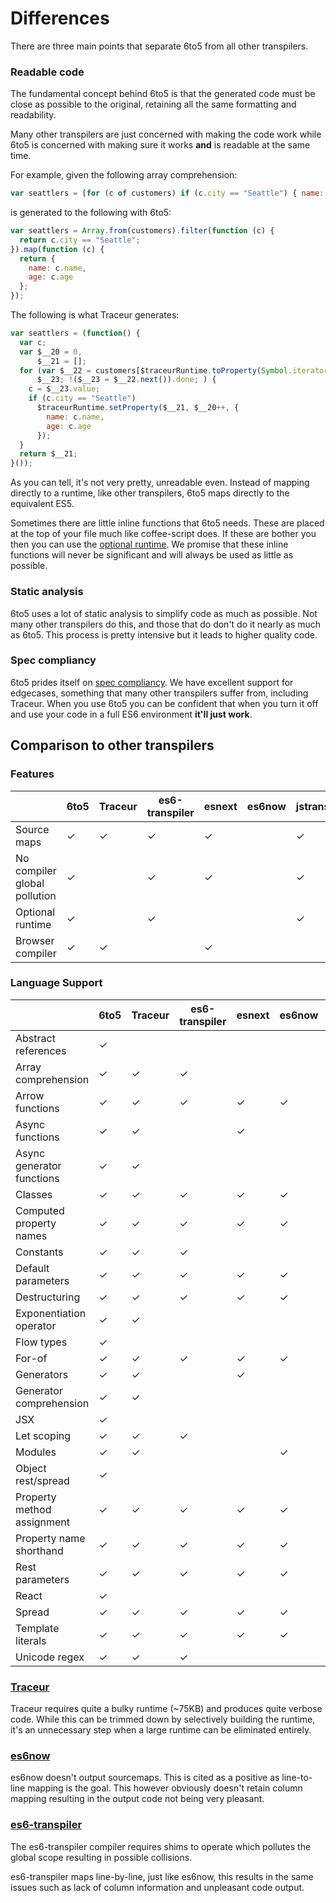 # Differences

There are three main points that separate 6to5 from all other transpilers.

### Readable code

The fundamental concept behind 6to5 is that the generated code must be close as
possible to the original, retaining all the same formatting and readability.

Many other transpilers are just concerned with making the code work while 6to5
is concerned with making sure it works **and** is readable at the same time.

For example, given the following array comprehension:

```javascript
var seattlers = [for (c of customers) if (c.city == "Seattle") { name: c.name, age: c.age }];
```

is generated to the following with 6to5:

```javascript
var seattlers = Array.from(customers).filter(function (c) {
  return c.city == "Seattle";
}).map(function (c) {
  return {
    name: c.name,
    age: c.age
  };
});
```

The following is what Traceur generates:

```javascript
var seattlers = (function() {
  var c;
  var $__20 = 0,
      $__21 = [];
  for (var $__22 = customers[$traceurRuntime.toProperty(Symbol.iterator)](),
      $__23; !($__23 = $__22.next()).done; ) {
    c = $__23.value;
    if (c.city == "Seattle")
      $traceurRuntime.setProperty($__21, $__20++, {
        name: c.name,
        age: c.age
      });
  }
  return $__21;
}());
```

As you can tell, it's not very pretty, unreadable even. Instead of mapping
directly to a runtime, like other transpilers, 6to5 maps directly to the
equivalent ES5.

Sometimes there are little inline functions that 6to5 needs. These are
placed at the top of your file much like coffee-script does. If these
are bother you then you can use the [optional runtime](optional-runtime.md).
We promise that these inline functions will never be significant and will
always be used as little as possible.

### Static analysis

6to5 uses a lot of static analysis to simplify code as much as possible.
Not many other transpilers do this, and those that do don't do it nearly
as much as 6to5. This process is pretty intensive but it leads to higher
quality code.

### Spec compliancy

6to5 prides itself on
[spec compliancy](https://kangax.github.io/compat-table/es6/). We have
excellent support for edgecases, something that many other transpilers
suffer from, including Traceur. When you use 6to5 you can be confident
that when you turn it off and use your code in a full ES6 environment
**it'll just work**.

## Comparison to other transpilers

### Features

|                              | 6to5 | Traceur | es6-transpiler | esnext | es6now | jstransform |
| ---------------------------- | ---- | ------- | -------------- | ------ | ------ | ----------- |
| Source maps                  | ✓    | ✓       | ✓              | ✓      |        | ✓           |
| No compiler global pollution | ✓    |         | ✓              | ✓      |        | ✓           |
| Optional runtime             | ✓    |         | ✓              |        |        | ✓           |
| Browser compiler             | ✓    | ✓       |                | ✓      |        |             |

### Language Support

|                              | 6to5 | Traceur | es6-transpiler | esnext | es6now | jstransform |
| ---------------------------- | ---- | ------- | -------------- | ------ | ------ | ----------- |
| Abstract references          | ✓    |         |                |        |        |             |
| Array comprehension          | ✓    | ✓       | ✓              |        |        |             |
| Arrow functions              | ✓    | ✓       | ✓              | ✓      | ✓      | ✓           |
| Async functions              | ✓    | ✓       |                | ✓      |        |             |
| Async generator functions    | ✓    | ✓       |                |        |        |             |
| Classes                      | ✓    | ✓       | ✓              | ✓      | ✓      | ✓           |
| Computed property names      | ✓    | ✓       | ✓              | ✓      | ✓      |             |
| Constants                    | ✓    | ✓       | ✓              |        |        |             |
| Default parameters           | ✓    | ✓       | ✓              | ✓      | ✓      |             |
| Destructuring                | ✓    | ✓       | ✓              | ✓      | ✓      | ✓           |
| Exponentiation operator      | ✓    | ✓       |                |        |        |             |
| Flow types                   | ✓    |         |                |        |        | ✓           |
| For-of                       | ✓    | ✓       | ✓              | ✓      | ✓      |             |
| Generators                   | ✓    | ✓       |                | ✓      |        |             |
| Generator comprehension      | ✓    | ✓       |                |        |        |             |
| JSX                          | ✓    |         |                |        |        |             |
| Let scoping                  | ✓    | ✓       | ✓              |        |        |             |
| Modules                      | ✓    | ✓       |                |        | ✓      |             |
| Object rest/spread           | ✓    |         |                |        |        | ✓           |
| Property method assignment   | ✓    | ✓       | ✓              | ✓      | ✓      | ✓           |
| Property name shorthand      | ✓    | ✓       | ✓              | ✓      | ✓      | ✓           |
| Rest parameters              | ✓    | ✓       | ✓              | ✓      | ✓      | ✓           |
| React                        | ✓    |         |                |        |        |             |
| Spread                       | ✓    | ✓       | ✓              | ✓      | ✓      |             |
| Template literals            | ✓    | ✓       | ✓              | ✓      | ✓      | ✓           |
| Unicode regex                | ✓    | ✓       | ✓              |        |        |             |

### [Traceur](https://github.com/google/traceur-compiler)

Traceur requires quite a bulky runtime (~75KB) and produces quite verbose code.
While this can be trimmed down by selectively building the runtime, it's an
unnecessary step when a large runtime can be eliminated entirely.

### [es6now](https://github.com/zenparsing/es6now)

es6now doesn't output sourcemaps. This is cited as a positive as line-to-line
mapping is the goal. This however obviously doesn't retain column mapping
resulting in the output code not being very pleasant.

### [es6-transpiler](https://github.com/termi/es6-transpiler)

The es6-transpiler compiler requires shims to operate which pollutes the global
scope resulting in possible collisions.

es6-transpiler maps line-by-line, just like es6now, this results in the same
issues such as lack of column information and unpleasant code output.
